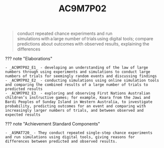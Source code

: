 ﻿---
backlinks:
- title: Learning Areas
  url: /memex/sense/Teaching/Curriculum/v9/v9-learning-areas.html
tags: australian-curriculum
title: AC9M7P02
type: note
---
> conduct repeated chance experiments and run simulations with a large number of trials using digital tools; compare predictions about outcomes with observed results, explaining the differences

??? note "Elaborations"

	- _AC9M7P02_E1_ - developing an understanding of the law of large numbers through using experiments and simulations to conduct large numbers of trials for seemingly random events and discussing findings
	- _AC9M7P02_E2_ - conducting simulations using online simulation tools and comparing the combined results of a large number of trials to predicted results
	- _AC9M7P02_E3_ - exploring and observing First Nations Australian children’s instructive games; for example, Koara from the Jawi and Bardi Peoples of Sunday Island in Western Australia, to investigate probability, predicting outcomes for an event and comparing with increasingly larger numbers of trials, and between observed and expected results
??? note "Achievement Standard Components"

	- _ASMAT720_ - They conduct repeated single-step chance experiments and run simulations using digital tools, giving reasons for differences between predicted and observed results.